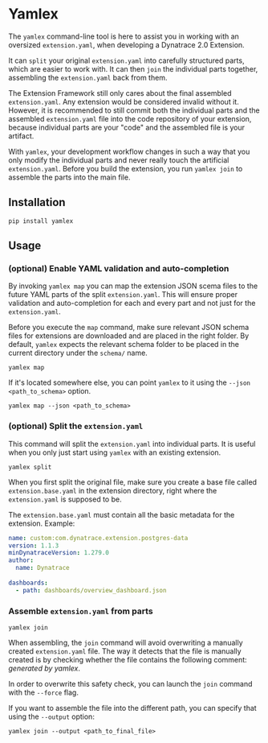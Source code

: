 # Yamlex

The `yamlex` command-line tool is here to assist you in working with
an oversized `extension.yaml`, when developing a Dynatrace 2.0 Extension.

It can `split` your original `extension.yaml` into carefully structured 
parts, which are easier to work with. It can then `join` the individual
parts together, assembling the `extension.yaml` back from them.

The Extension Framework still only cares about the final assembled
`extension.yaml`. Any extension would be considered invalid without it.
However, it is recommended to still commit both the individual parts and
the assembled `extension.yaml` file into the code repository of your
extension, because individual parts are your "code" and the assembled 
file is your artifact. 

With `yamlex`, your development workflow changes in such a way that
you only modify the individual parts and never really touch the artificial 
`extension.yaml`. Before you build the extension, you run `yamlex join`
to assemble the parts into the main file.

## Installation

```shell
pip install yamlex
```

## Usage

### (optional) Enable YAML validation and auto-completion 

By invoking `yamlex map` you can map the extension JSON scema files to the future YAML parts of the split 
`extension.yaml`. This will ensure proper validation and auto-completion 
for each and every part and not just for the `extension.yaml`.

Before you execute the `map` command, make sure relevant JSON schema
files for extensions are downloaded and are placed in the right folder.
By default, `yamlex` expects the relevant schema folder to be placed in
the current directory under the `schema/` name.

```shell
yamlex map
```

If it's located somewhere else, you can point `yamlex` to it using the
`--json <path_to_schema>` option.

```shell
yamlex map --json <path_to_schema> 
```

### (optional) Split the `extension.yaml`

This command will split the `extension.yaml` into individual parts.
It is useful when you only just start using `yamlex` with an existing
extension.

```shell
yamlex split
```

When you first split the original file, make sure you create a base
file called `extension.base.yaml` in the extension directory, right
where the `extension.yaml` is supposed to be.

The `extension.base.yaml` must contain all the basic metadata for the extension. Example:

```yaml
name: custom:com.dynatrace.extension.postgres-data
version: 1.1.3
minDynatraceVersion: 1.279.0
author:
  name: Dynatrace
  
dashboards:
  - path: dashboards/overview_dashboard.json
```

### Assemble `extension.yaml` from parts

```shell
yamlex join
```

When assembling, the `join` command will avoid overwriting a manually
created `extension.yaml` file. The way it detects that the file is
manually created is by checking whether the file contains the following
comment: *generated by yamlex*.

In order to overwrite this safety check, you can launch the `join`
command with the `--force` flag.

If you want to assemble the file into the different path, you can
specify that using the `--output` option:

```shell
yamlex join --output <path_to_final_file>
```
